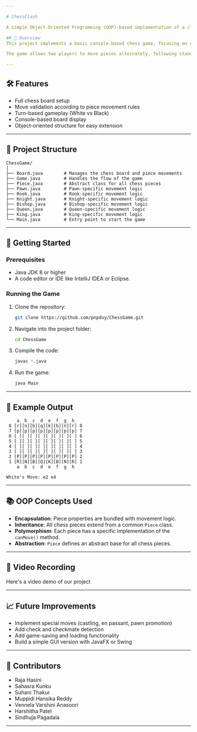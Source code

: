 ```yaml
---

# ChessClash

A simple Object-Oriented Programming (OOP)-based implementation of a classic Chess game in Java.

## 📜 Overview
This project implements a basic console-based chess game, focusing on clear object-oriented design principles like **encapsulation**, **inheritance**, **polymorphism**, and **abstraction**. Each chess piece (Pawn, Rook, Knight, Bishop, Queen, King) is represented as a class with piece-specific movement logic.

The game allows two players to move pieces alternately, following standard chess rules (basic moves; no en passant, castling, or promotion yet).

---
```


## 🛠️ Features
- Full chess board setup
- Move validation according to piece movement rules
- Turn-based gameplay (White vs Black)
- Console-based board display
- Object-oriented structure for easy extension

---

## 🧩 Project Structure
```
ChessGame/
│
├── Board.java        # Manages the chess board and piece movements
├── Game.java         # Handles the flow of the game
├── Piece.java        # Abstract class for all chess pieces
├── Pawn.java         # Pawn-specific movement logic
├── Rook.java         # Rook-specific movement logic
├── Knight.java       # Knight-specific movement logic
├── Bishop.java       # Bishop-specific movement logic
├── Queen.java        # Queen-specific movement logic
├── King.java         # King-specific movement logic
└── Main.java         # Entry point to start the game
```

---

## 🚀 Getting Started

### Prerequisites
- Java JDK 8 or higher
- A code editor or IDE like IntelliJ IDEA or Eclipse.

### Running the Game
1. Clone the repository:
   ```bash
   git clone https://github.com/pnpduy/ChessGame.git
   ```
2. Navigate into the project folder:
   ```bash
   cd ChessGame
   ```
3. Compile the code:
   ```bash
   javac *.java
   ```
4. Run the game:
   ```bash
   java Main
   ```

---

## 📸 Example Output

```
    a  b  c  d  e  f  g  h
 8 [r][n][b][q][k][b][n][r] 8
 7 [p][p][p][p][p][p][p][p] 7
 6 [ ][ ][ ][ ][ ][ ][ ][ ] 6
 5 [ ][ ][ ][ ][ ][ ][ ][ ] 5
 4 [ ][ ][ ][ ][ ][ ][ ][ ] 4
 3 [ ][ ][ ][ ][ ][ ][ ][ ] 3
 2 [P][P][P][P][P][P][P][P] 2
 1 [R][N][B][Q][K][B][N][R] 1
    a  b  c  d  e  f  g  h

White's Move: e2 e4
```

---

## 📚 OOP Concepts Used
- **Encapsulation**: Piece properties are bundled with movement logic.
- **Inheritance**: All chess pieces extend from a common `Piece` class.
- **Polymorphism**: Each piece has a specific implementation of the `canMove()` method.
- **Abstraction**: `Piece` defines an abstract base for all chess pieces.

---
## 🎥 Video Recording
Here's a video demo of our project

---
## 📈 Future Improvements
- Implement special moves (castling, en passant, pawn promotion)
- Add check and checkmate detection
- Add game-saving and loading functionality
- Build a simple GUI version with JavaFX or Swing

---

## 🤝 Contributors
- Raja Hasini
- Sahasra Kunku
- Suhani Thakur
- Muppidi Hansika Reddy
- Vennela Varshini Anasoori
- Harshitha Patel
- Sindhuja Pagadala

---

